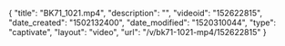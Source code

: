 {
    "title": "BK71_1021.mp4",
    "description": "",
    "videoid": "152622815",
    "date_created": "1502132400",
    "date_modified": "1520310044",
    "type": "captivate",
    "layout": "video",
    "url": "\/v\/bk71-1021-mp4\/152622815"
}